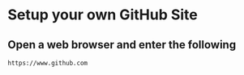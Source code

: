 # Setup your own GitHub Site

## Open a web browser and enter the following 
```
https://www.github.com
```

